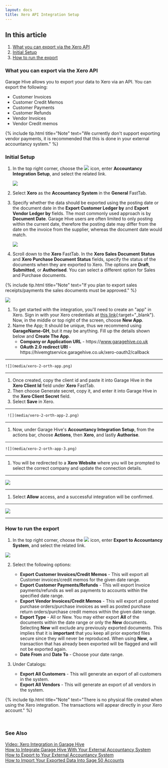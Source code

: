 ```yaml
---
layout: docs
title: Xero API Integration Setup
---
```


## In this article
1. [What you can export via the Xero API](#what-you-can-export-via-the-xero-api)
2. [Initial Setup](#initial-setup)
3. [How to run the export](#how-to-run-the-export)


### What you can export via the Xero API

Garage Hive allows you to export your data to Xero via an API. You can export the following:

* Customer Invoices
* Customer Credit Memos
* Customer Payments
* Customer Refunds
* Vendor Invoices
* Vendor Credit memos

{% include tip.html title="Note" text="We currently don't support exporting vendor payments, it is recommended that this is done in your external accountancy system." %}

### Initial Setup
1. In the top right corner, choose the ![](media/search_icon.png) icon, enter **Accountancy Integration Setup**, and select the related link.

   ![](media/garagehive-export-setup-search.png)

1. Select **Xero** as the **Accountancy System** in the **General** FastTab.
1. Specify whether the data should be exported using the posting date or the document date in the **Export Customer Ledger by** and **Export Vendor Ledger by** fields. The most commonly used approach is by **Document Date**. Garage Hive users are often limited to only posting within the current date, therefore the posting date may differ from the date on the invoice from the supplier, whereas the document date would match.

   ![](media/garagehive-export-setup.png)

1. Scroll down to the **Xero** FastTab. In the **Xero Sales Document Status** and **Xero Purchase Document Status** fields, specify the status of the documents when they are exported to Xero. The options are **Draft**, **Submitted**, or **Authorised**. You can select a different option for Sales and Purchase documents.

{% include tip.html title="Note" text="If you plan to export sales receipts/payments the sales documents must be approved." %}

   ![](media/garagehive-xero-setup.png)

1. To get started with the integration, you'll need to create an "app" in Xero. Sign in with your Xero credentials at [this link](https://developer.xero.com/myapps/){:target="_blank"}. Now, in the middle or top right of the screen, choose **New App**.
1. Name the App; It should be unique, thus we recommend using **GarageName-GH**, but it may be anything. Fill up the details shown below and **Create The App**.
   * **Company or Application URL** - ht<span>tps://www.garagehive.co.uk
   * **OAuth 2.0 redirect URI** - ht<span>tps://hivemgtservice.garagehive.co.uk/xero-oauth2/callback

---

    ![](media/xero-2-orth-app.png)

---

1. Once created, copy the client id and paste it into Garage Hive in the **Xero Client Id** field under **Xero** FastTab.
1. Then choose Generate secret, copy it, and enter it into Garage Hive in the **Xero Client Secret** field.
1. Select **Save** in Xero.

---

     ![](media/xero-2-orth-app-2.png)

---

1. Now, under Garage Hive's **Accountancy Integration Setup**, from the actions bar, choose **Actions**, then **Xero**, and lastly **Authorise**.

---

    ![](media/xero-2-orth-app-3.png)

---

1. You will be redirected to a **Xero Website** where you will be prompted to select the correct company and update the connection details. 

---

![](media/xero-2-orth-app-4.png)

---

1. Select **Allow** access, and a successful integration will be confirmed.

---

![](media/xero-2-orth-app-5.png)

---

### How to run the export 
1. In the top right corner, choose the ![](media/search_icon.png) icon, enter **Export to Accountancy System**, and select the related link.

![](media/garagehive-accountacy-export.png)

2. Select the following options:
   * **Export Customer Invoices/Credit Memos** - This will export all Customer invoices/credit memos for the given date range. 
   * **Export Customer Payments/Refunds** - This will export Invoice payments/refunds as well as payments to accounts within the specified date range.
   * **Export Vendor Invoices/Credit Memos** - This will export all posted purchase orders/purchase invoices as well as posted purchase return orders/purchase credit memos within the given date range.
   * **Export Type** - All or New. You may either export **All** of the documents within the date range or only the **New** documents. Selecting **New** will exclude any previously exported documents. This implies that it is **important** that you keep all prior exported files secure since they will never be reproduced. When using **New**, a transaction that has already been exported will be flagged and will not be exported again.
   * **Date From** and **Date To** - Choose your date range.

3. Under Catalogs:
   * **Export All Customers** - This will generate an export of all customers in the system.
   * **Export All Vendors** - This will generate an export of all vendors in the system.

{% include tip.html title="Note" text="There is no physical file created when using the Xero integration. The transactions will appear directly in your Xero account." %}


<br>

### **See Also**

[Video: Xero Integration in Garage Hive](https://www.youtube.com/watch?v=WhGdR_xz9xo) \
[How to Integrate Garage Hive With Your External Accountancy System](garagehive-external-accountancy-integration.html) \
[How to Export to Your External Accountancy System](garagehive-finance-accountancy-export.html) \
[How to Import Your Exported Data Into Sage 50 Accounts](garagehive-import-exported-data-to-sage-50-accounts.html)
